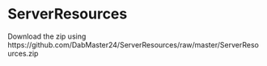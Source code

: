 # ServerResources
Download the zip using https\://github.com/DabMaster24/ServerResources/raw/master/ServerResources.zip
